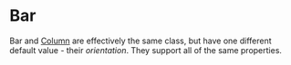 # Bar

<!--meta

-->

Bar and [Column](./Column) are effectively the same class, but have one different default value - their _orientation_. They support all of the same properties.

<ClientOnly>
  <hpcc-vitepress style="width:100%;height:600px">
    <div id="placeholder" style="height:400px">
    </div>
    <script type="module">
      import { Bar } from "@hpcc-js/chart";

      new Bar()
          .target("placeholder")
          .columns(['Guideline', 'Error Occurrences', 'Warning Occurrences']) 
          .data([
              [
                  "perceivable 1.1.1",
                  1,
                  76
              ],
              [
                  "perceivable 1.3.1b",
                  206,
                  6334
              ],
              [
                  "perceivable 1.3.1a",
                  0,
                  41
              ],
              [
                  "perceivable 1.4.10",
                  0,
                  36
              ],
              [
                  "operable 2.1.1",
                  0,
                  2819
              ],
              [
                  "operable 2.4.1",
                  31,
                  0
              ],
              [
                  "operable 2.4.2",
                  5,
                  0
              ],
              [
                  "operable 2.5.3",
                  0,
                  916
              ],
              [
                  "understandable 3.1.1",
                  5,
                  0
              ],
              [
                  "understandable 3.2.2",
                  43,
                  0
              ],
              [
                  "robust 4.1.1",
                  166,
                  0
              ],
              [
                  "robust 4.1.2",
                  579,
                  3104
              ]
            ])
          .orientation('vertical')
          .showValue(true)
          .valueCentered(true)
          .yAxisStacked(true)
          .yAxisType('pow')
          .yAxisTypePowExponent(0.5)
          .xAxisType('ordinal')
          .xAxisTitle('')
          .render()
          ;
    </script>
  </hpcc-vitepress>
</ClientOnly>

Two or more series are commonly compared with a bar chart.

<ClientOnly>
  <hpcc-vitepress style="width:100%;height:600px">
    <div id="placeholder" style="height:400px">
    </div>
    <script type="module">
      import { Bar } from "@hpcc-js/chart";

      new Bar()
          .target("placeholder")
          .columns(["Category", "Value 1", "Value 2"])
          .data([
              ["A", 34, 90],
              ["B", 55, 50],
              ["C", 89, 75],
              ["D", 144, 66]
          ])
          .xAxisOrdinalPaddingInner(0.38)
          .xAxisOrdinalPaddingOuter(0.62)
          .xAxisFocus(true)
          .render()
          ;
    </script>
  </hpcc-vitepress>
</ClientOnly>

A bar chart supports n-number of numeric values per data row. A series is created for each column as needed.  In the below example the series' are stacked together using the _yAxisStacked_ property.

<ClientOnly>
  <hpcc-vitepress style="width:100%;height:600px">
    <div id="placeholder" style="height:400px">
    </div>
    <script type="module">
      import { Bar } from "@hpcc-js/chart";

      const bar = new Bar()
          .target("placeholder")
          .columns(["Category", "Value 1", "Value 2", "Value 3"])
          .data([
              ["A", 34, 90, 82],
              ["B", 55, 50, 65],
              ["C", 89, 75, 43],
              ["D", 144, 66, 56]
          ])
          .showValue(true)
          .valueCentered(true)
          .yAxisStacked(true)
          .render()
          ;
      setInterval(()=> {
          bar
            .yAxisStacked(!bar.yAxisStacked())
            .lazyRender()
          ;
      }, 3000);
      setInterval(()=> {
          bar
            .orientation(bar.orientation() !== "vertical" ? "vertical" : "horizontal")
            .lazyRender()
          ;
      }, 6000);
    </script>
  </hpcc-vitepress>
</ClientOnly>


## API

## Published Properties
```@hpcc-js/chart:Bar
```